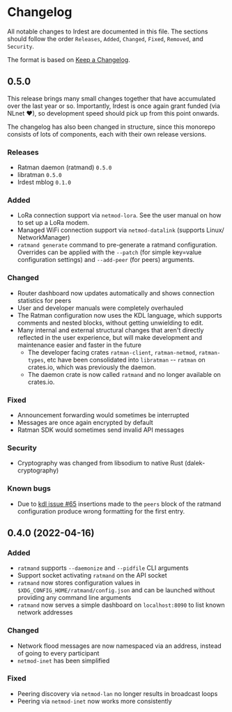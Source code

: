 # Changelog

All notable changes to Irdest are documented in this file. The
sections should follow the order `Releases`, `Added`, `Changed`,
`Fixed`, `Removed`, and `Security`.

The format is based on [Keep a Changelog](https://keepachangelog.com/en/1.0.0/).


## 0.5.0

This release brings many small changes together that have accumulated
over the last year or so.  Importantly, Irdest is once again grant
funded (via NLnet ♥), so development speed should pick up from this
point onwards.

The changelog has also been changed in structure, since this monorepo
consists of lots of components, each with their own release versions.

### Releases

- Ratman daemon (ratmand) `0.5.0`
- libratman `0.5.0`
- Irdest mblog `0.1.0`

### Added

- LoRa connection support via `netmod-lora`.  See the user manual on
  how to set up a LoRa modem.
- Managed WiFi connection support via `netmod-datalink` (supports Linux/
  NetworkManager)
- `ratmand generate` command to pre-generate a ratmand configuration.
  Overrides can be applied with the `--patch` (for simple key=value
  configuration settings) and `--add-peer` (for peers) arguments.

### Changed

- Router dashboard now updates automatically and shows connection
  statistics for peers
- User and developer manuals were completely overhauled
- The Ratman configuration now uses the KDL language, which supports
  comments and nested blocks, without getting unwielding to edit.
- Many internal and external structural changes that aren't directly
  reflected in the user experience, but will make development and
  maintenance easier and faster in the future
  - The developer facing crates `ratman-client`, `ratman-netmod`,
    `ratman-types`, etc have been consolidated into `libratman` --
    `ratman` on crates.io, which was previously the daemon.
  - The daemon crate is now called `ratmand` and no longer available
    on crates.io.

### Fixed

- Announcement forwarding would sometimes be interrupted
- Messages are once again encrypted by default
- Ratman SDK would sometimes send invalid API messages

### Security

- Cryptography was changed from libsodium to native Rust
  (dalek-cryptography)

### Known bugs

- Due to [kdl issue #65](https://github.com/kdl-org/kdl-rs/issues/65)
  insertions made to the `peers` block of the ratmand configuration
  produce wrong formatting for the first entry.

## 0.4.0 (2022-04-16)

### Added

- `ratmand` supports `--daemonize` and `--pidfile` CLI arguments
- Support socket activating `ratmand` on the API socket
- `ratmand` now stores configuration values in
  `$XDG_CONFIG_HOME/ratmand/config.json` and can be launched without
  providing any command line arguments
- `ratmand` now serves a simple dashboard on `localhost:8090` to list
  known network addresses


### Changed

- Network flood messages are now namespaced via an address, instead of
  going to every participant
- `netmod-inet` has been simplified


### Fixed

- Peering discovery via `netmod-lan` no longer results in broadcast
  loops
- Peering via `netmod-inet` now works more consistently
